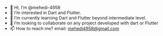 - 👋 Hi, I’m @mehedi-4958
- 👀 I’m interested in Dart and Flutter.
- 🌱 I’m currently learning Dart and Flutter beyond intermediate level.
- 💞️ I’m looking to collaborate on any project developed with dart or Flutter
- 📫 How to reach me? email: mehedi4958@gmail.com

<!---
mehedi-4958/mehedi-4958 is a ✨ special ✨ repository because its `README.md` (this file) appears on your GitHub profile.
You can click the Preview link to take a look at your changes.
--->
